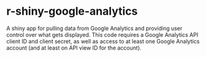 # r-shiny-google-analytics
A shiny app for pulling data from Google Analytics and providing user control over what gets displayed.
This code requires a Google Analytics API client ID and client secret, as well as access to at least
one Google Analytics account (and at least on API view ID for the account).
